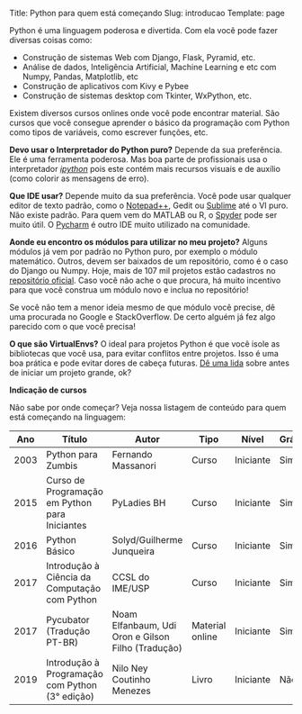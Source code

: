 Title: Python para quem está começando
Slug: introducao
Template: page

Python é uma linguagem poderosa e divertida. Com ela você pode fazer diversas coisas como:

* Construção de sistemas Web com Django, Flask, Pyramid, etc.
* Análise de dados, Inteligência Artificial, Machine Learning e etc com Numpy, Pandas, Matplotlib, etc
* Construção de aplicativos com Kivy e Pybee
* Construção de sistemas desktop com Tkinter, WxPython, etc.

Existem diversos cursos onlines onde você pode encontrar material. São cursos que você consegue aprender o básico da programação com Python como 
tipos de variáveis, como escrever funções, etc.

**Devo usar o Interpretador do Python puro?**
Depende da sua preferência. Ele é uma ferramenta poderosa. Mas boa parte de profissionais usa o interpretador
[*ipython*](http://ipython.org/) pois este contém mais recursos visuais e de auxílio (como colorir as mensagens de erro).

**Que IDE usar?**
Depende muito da sua preferência. Você pode usar qualquer editor de texto padrão, como o [Notepad++](https://notepad-plus-plus.org/), Gedit ou [Sublime](http://sublimetext.com/) até o VI puro. Não existe padrão.
Para quem vem do MATLAB ou R, o [Spyder](https://github.com/spyder-ide/spyder) pode ser muito útil. O [Pycharm](https://www.jetbrains.com/pycharm/) é outro IDE muito utilizado na comunidade.

**Aonde eu encontro os módulos para utilizar no meu projeto?**
Alguns módulos já vem por padrão no Python puro, por exemplo o módulo matemático. Outros, devem ser baixados de um repositório, como é o caso do Django ou Numpy.
Hoje, mais de 107 mil projetos estão cadastros no [repositório oficial](https://pypi.org/). Caso você não ache o que procura, há muito incentivo para que você construa um módulo novo e inclua no repositório!

Se você não tem a menor ideia mesmo de que módulo você precise, dê uma procurada no Google e StackOverflow. De certo alguém já fez algo parecido com o que você precisa!

**O que são VirtualEnvs?**
O ideal para projetos Python é que você isole as bibliotecas que você usa, para evitar conflitos entre projetos. 
Isso é uma boa prática e pode evitar dores de cabeça futuras. [Dê uma lida](https://virtualenv.pypa.io/en/stable/) sobre antes de iniciar um projeto grande, ok?

**Indicação de cursos**

Não sabe por onde começar? Veja nossa listagem de conteúdo para quem está começando na linguagem:

 Ano | Título | Autor | Tipo | Nível | Grátis? | Link 
-----|--------|-------|------|-------|---------|------
 2003 | Python para Zumbis | Fernando Massanori | Curso | Iniciante | Sim | [link](http://pycursos.com/python-para-zumbis/)
 2015 | Curso de Programação em Python para Iniciantes | PyLadies BH | Curso | Iniciante | Sim | [link](https://www.youtube.com/watch?v=O2xKiMl-d7Y&list=PL70CUfm2J_8SXFHovpVUbq8lB2JSuUXgk)
 2016 | Python Básico  | Solyd/Guilherme Junqueira | Curso | Iniciante | Sim	 | [link](https://solyd.com.br/treinamentos/python-basico)
 2017 | Introdução à Ciência da Computação com Python  | CCSL do IME/USP | Curso | Iniciante | Sim	 | [link](https://www.youtube.com/playlist?list=PLcoJJSvnDgcKpOi_UeneTNTIVOigRQwcn)
 2017 | Pycubator (Tradução PT-BR) | Noam Elfanbaum, Udi Oron e Gilson Filho (Tradução) | Material online | Iniciante | Sim | [link](http://df.python.org.br/pycubator/)
 2019 | Introdução à Programação com Python (3° edição) | Nilo Ney Coutinho Menezes | Livro | Iniciante | Não | [link](http://python.nilo.pro.br/)
